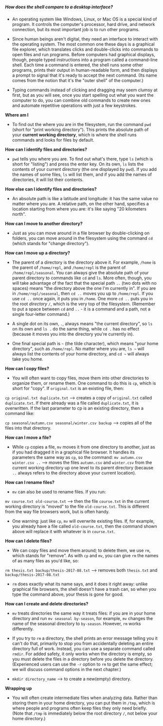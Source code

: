 ##### How does the shell compare to a desktop interface?
- An operating system like Windows, Linux, or Mac OS is a special kind of program. It controls the computer's processor, hard drive, and network connection, but its most important job is to run other programs.

- Since human beings aren't digital, they need an interface to interact with the operating system. The most common one these days is a graphical file explorer, which translates clicks and double-clicks into commands to open files and run programs. Before computers had graphical displays, though, people typed instructions into a program called a command-line shell. Each time a command is entered, the shell runs some other programs, prints their output in human-readable form, and then displays a prompt to signal that it's ready to accept the next command. (Its name comes from the notion that it's the "outer shell" of the computer.)

- Typing commands instead of clicking and dragging may seem clumsy at first, but as you will see, once you start spelling out what you want the computer to do, you can combine old commands to create new ones and automate repetitive operations with just a few keystrokes.

**Where am I**
- To find out the where you are in the filesystem, run the command `pwd` (short for "print working directory"). This prints the absolute path of your __current working directory__, which is where the shell runs commands and looks for files by default.

**How can I identify files and directories?**
- `pwd` tells you where you are. To find out what's there, type `ls` (which is short for "listing") and press the enter key. On its own, `ls` lists the contents of your current directory (the one displayed by `pwd`). If you add the names of some files, `ls` will list them, and if you add the names of directories, it will list their contents.

**How else can I identify files and directories?**
- An absolute path is like a latitude and longitude: it has the same value no matter where you are. A relative path, on the other hand, specifies a location starting from where you are: it's like saying "20 kilometers north".

**How can I move to another directory?**
- Just as you can move around in a file browser by double-clicking on folders, you can move around in the filesystem using the command `cd` (which stands for "change directory").

**How can I move up a directory?**
- The parent of a directory is the directory above it. For example, `/home` is the parent of `/home/repl`, and `/home/repl` is the parent of `/home/repl/seasonal`. You can always give the absolute path of your parent directory to commands like `cd` and `ls`. More often, though, you will take advantage of the fact that the special path `..` (two dots with no spaces) means "the directory above the one I'm currently in". If you are in `/home/repl/seasonal`, then `cd ..` moves you up to `/home/repl`. If you use `cd ..` once again, it puts you in `/home`. One more `cd ..` puts you in the root _directory_ `/`, which is the very top of the filesystem. (Remember to put a space between `cd` and `..` - it is a command and a path, not a single four-letter command.)

- A single dot on its own, `.`, always means "the current directory", so `ls` on its own and `ls .` do the same thing, while `cd .` has no effect (because it moves you into the directory you're currently in).
- One final special path is `~` (the tilde character), which means "your home directory", such as `/home/repl`. No matter where you are, `ls ~` will always list the contents of your home directory, and `cd ~` will always take you home.

**How can I copy files?**
- You will often want to copy files, move them into other directories to organize them, or rename them. One command to do this is `cp`, which is short for "copy". If `original.txt` is an existing file, then:

`cp original.txt duplicate.txt` --> creates a copy of `original.txt` called `duplicate.txt`. If there already was a file called `duplicate.txt`, it is overwritten. If the last parameter to cp is an existing directory, then a command like:

`cp seasonal/autumn.csv seasonal/winter.csv backup` --> copies all of the files into that directory.

**How can I move a file?**
- While `cp` copies a file, `mv` moves it from one directory to another, just as if you had dragged it in a graphical file browser. It handles its parameters the same way as `cp`, so the command:
`mv autumn.csv winter.csv ..` --> moves the files `autumn.csv` and `winter.csv` from the current working directory up one level to its parent directory (because `..` always refers to the directory above your current location).

**How can I rename files?**
- `mv` can also be used to rename files. If you run:

`mv course.txt old-course.txt` --> then the file `course.txt` in the current working directory is "moved" to the file `old-course.txt`. This is different from the way file browsers work, but is often handy.

- One warning: just like `cp`, `mv` will overwrite existing files. If, for example, you already have a file called `old-course.txt`, then the command shown above will replace it with whatever is in `course.txt`.

**How can I delete files?**
- We can copy files and move them around; to delete them, we use `rm`, which stands for "remove". As with `cp` and `mv`, you can give `rm` the names of as many files as you'd like, so:

`rm thesis.txt backup/thesis-2017-08.txt` --> removes both `thesis.txt` and `backup/thesis-2017-08.txt`

- `rm` does exactly what its name says, and it does it right away: unlike graphical file browsers, the shell doesn't have a trash can, so when you type the command above, your thesis is gone for good.

**How can I create and delete directories?**
- `mv` treats directories the same way it treats files: if you are in your home directory and run `mv seasonal by-season`, for example, `mv` changes the name of the seasonal directory to `by-season`. However, `rm` works differently.

- If you try to `rm` a directory, the shell prints an error message telling you it can't do that, primarily to stop you from accidentally deleting an entire directory full of work. Instead, you can use a separate command called `rmdir`. For added safety, it only works when the directory is empty, so you must delete the files in a directory before you delete the directory. (Experienced users can use the `-r` option to `rm` to get the same effect; we will discuss command options in the next chapter.)
- `mkdir directory_name` --> to create a new(empty) directory.

**Wrapping up**
- You will often create intermediate files when analyzing data. Rather than storing them in your home directory, you can put them in `/tmp`, which is where people and programs often keep files they only need briefly. (Note that `/tmp` is immediately below the root directory `/`, not below your home directory.)